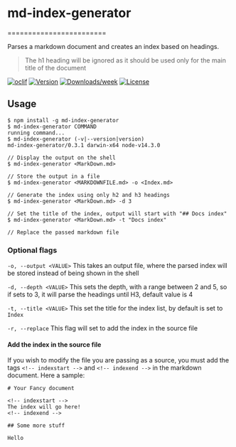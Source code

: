 # md-index-generator
========================

Parses a markdown document and creates an index based on headings.

> The h1 heading will be ignored as it should be used only for the main title of the document

[![oclif](https://img.shields.io/badge/cli-oclif-brightgreen.svg)](https://oclif.io)
[![Version](https://img.shields.io/npm/v/md-index-generator.svg)](https://npmjs.org/package/md-index-generator)
[![Downloads/week](https://img.shields.io/npm/dw/md-index-generator.svg)](https://npmjs.org/package/md-index-generator)
[![License](https://img.shields.io/npm/l/md-index-generator.svg)](https://github.com/experimental/markdown-index-generator/blob/master/package.json)

## Usage
```sh-session
$ npm install -g md-index-generator
$ md-index-generator COMMAND
running command...
$ md-index-generator (-v|--version|version)
md-index-generator/0.3.1 darwin-x64 node-v14.3.0

// Display the output on the shell
$ md-index-generator <MarkDown.md>

// Store the output in a file
$ md-index-generator <MARKDOWNFILE.md> -o <Index.md>

// Generate the index using only h2 and h3 headings
$ md-index-generator <MarkDown.md> -d 3

// Set the title of the index, output will start with "## Docs index"
$ md-index-generator <MarkDown.md> -t "Docs index"

// Replace the passed markdown file

```

### Optional flags

`-o, --output <VALUE>` This takes an output file, where the parsed index will be stored instead of being shown in the shell

`-d, --depth <VALUE>` This sets the depth, with a range between 2 and 5, so if sets to 3, it will parse the headings until H3, default value is 4

`-t, --title <VALUE>` This set the title for the index list, by default is set to `Index`

`-r, --replace` This flag will set to add the index in the source file

#### Add the index in the source file

If you wish to modify the file you are passing as a source, you must add the tags `<!-- indexstart -->` and `<!-- indexend -->` in the markdown document. 
Here a sample:

```
# Your Fancy document

<!-- indexstart -->
The index will go here!
<!-- indexend -->

## Some more stuff

Hello
```